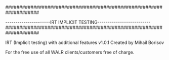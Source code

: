 ####################################################################

----------------------IRT IMPLICIT TESTING--------------------------
####################################################################

IRT (Implicit testing) with additional features v1.0.1 Created by Mihail Borisov

For the free use of all WALR clients/customers free of charge.
